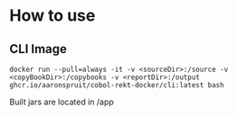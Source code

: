 # How to use

## CLI Image

`docker run --pull=always -it -v <sourceDir>:/source -v <copyBookDir>:/copybooks -v <reportDir>:/output ghcr.io/aaronspruit/cobol-rekt-docker/cli:latest bash`

Built jars are located in /app
